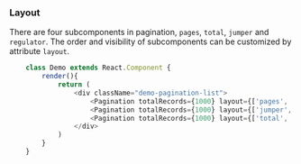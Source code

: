 ### Layout
There are four subcomponents in pagination, ```pages```, ```total```, ```jumper``` and ```regulator```. The order and visibility of subcomponents can be customized by attribute ```layout```.
```javascript
    class Demo extends React.Component {
        render(){
            return (
                <div className="demo-pagination-list">
                    <Pagination totalRecords={1000} layout={['pages', 'regulator']} />
                    <Pagination totalRecords={1000} layout={['jumper', 'pages', 'regulator']} />
                    <Pagination totalRecords={1000} layout={['total', 'jumper', 'pages', 'regulator']} />
                </div>
            )
        }
    }
```